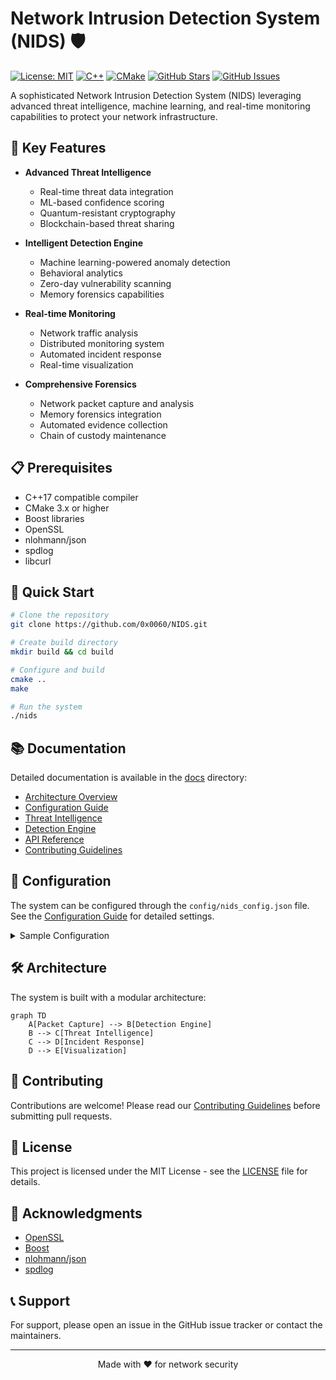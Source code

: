 # Network Intrusion Detection System (NIDS) 🛡️

[![License: MIT](https://img.shields.io/badge/License-MIT-yellow.svg)](https://opensource.org/licenses/MIT)
[![C++](https://img.shields.io/badge/C++-17-blue.svg)](https://isocpp.org/)
[![CMake](https://img.shields.io/badge/CMake-3.x-green.svg)](https://cmake.org/)
[![GitHub Stars](https://img.shields.io/github/stars/0x0060/NIDS?style=social)](https://github.com/0x0060/NIDS)
[![GitHub Issues](https://img.shields.io/github/issues/0x0060/NIDS)](https://github.com/0x0060/NIDS/issues)

A sophisticated Network Intrusion Detection System (NIDS) leveraging advanced threat intelligence, machine learning, and real-time monitoring capabilities to protect your network infrastructure.

## 🌟 Key Features

- **Advanced Threat Intelligence**
  - Real-time threat data integration
  - ML-based confidence scoring
  - Quantum-resistant cryptography
  - Blockchain-based threat sharing

- **Intelligent Detection Engine**
  - Machine learning-powered anomaly detection
  - Behavioral analytics
  - Zero-day vulnerability scanning
  - Memory forensics capabilities

- **Real-time Monitoring**
  - Network traffic analysis
  - Distributed monitoring system
  - Automated incident response
  - Real-time visualization

- **Comprehensive Forensics**
  - Network packet capture and analysis
  - Memory forensics integration
  - Automated evidence collection
  - Chain of custody maintenance

## 📋 Prerequisites

- C++17 compatible compiler
- CMake 3.x or higher
- Boost libraries
- OpenSSL
- nlohmann/json
- spdlog
- libcurl

## 🚀 Quick Start

```bash
# Clone the repository
git clone https://github.com/0x0060/NIDS.git

# Create build directory
mkdir build && cd build

# Configure and build
cmake ..
make

# Run the system
./nids
```

## 📚 Documentation

Detailed documentation is available in the [docs](docs/) directory:

- [Architecture Overview](docs/architecture.md)
- [Configuration Guide](docs/configuration.md)
- [Threat Intelligence](docs/threat-intelligence.md)
- [Detection Engine](docs/detection-engine.md)
- [API Reference](docs/api-reference.md)
- [Contributing Guidelines](docs/contributing.md)

## 🔧 Configuration

The system can be configured through the `config/nids_config.json` file. See the [Configuration Guide](docs/configuration.md) for detailed settings.

<details>
<summary>Sample Configuration</summary>

```json
{
  "threat_intelligence": {
    "feeds": [...],
    "update_interval": 3600,
    "cache_ttl": 86400
  },
  "detection_engine": {
    "sensitivity": "high",
    "ml_model_path": "models/"
  }
}
```
</details>

## 🛠️ Architecture

The system is built with a modular architecture:

```mermaid
graph TD
    A[Packet Capture] --> B[Detection Engine]
    B --> C[Threat Intelligence]
    C --> D[Incident Response]
    D --> E[Visualization]
```

## 🤝 Contributing

Contributions are welcome! Please read our [Contributing Guidelines](docs/contributing.md) before submitting pull requests.

## 📄 License

This project is licensed under the MIT License - see the [LICENSE](LICENSE) file for details.

## 🙏 Acknowledgments

- [OpenSSL](https://www.openssl.org/)
- [Boost](https://www.boost.org/)
- [nlohmann/json](https://github.com/nlohmann/json)
- [spdlog](https://github.com/gabime/spdlog)

## 📞 Support

For support, please open an issue in the GitHub issue tracker or contact the maintainers.

---

<p align="center">Made with ❤️ for network security</p>
